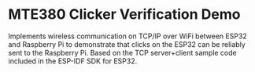 # MTE380 Clicker Verification Demo
Implements wireless communication on TCP/IP over WiFi between ESP32 and Raspberry Pi to demonstrate that clicks on the ESP32 can be reliably sent to the Raspberry Pi. Based on the TCP server+client sample code included in the ESP-IDF SDK for ESP32. 

